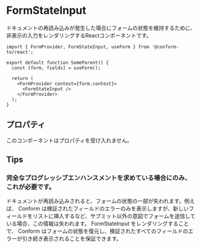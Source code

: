 # FormStateInput

ドキュメントの再読み込みが発生した場合にフォームの状態を維持するために、非表示の入力をレンダリングするReactコンポーネントです。

```tsx
import { FormProvider, FormStateInput, useForm } from '@conform-to/react';

export default function SomeParent() {
  const [form, fields] = useForm();

  return (
    <FormProvider context={form.context}>
      <FormStateInput />
    </FormProvider>
  );
}
```

## プロパティ

このコンポーネントはプロパティを受け入れません。

## Tips

### 完全なプログレッシブエンハンスメントを求めている場合にのみ、これが必要です。

ドキュメントが再読み込みされると、フォームの状態の一部が失われます。例えば、 Conform は検証されたフィールドのエラーのみを表示しますが、新しいフィールドをリストに挿入するなど、サブミット以外の意図でフォームを送信している場合、この情報は失われます。 FormStateInput をレンダリングすることで、 Conform はフォームの状態を復元し、検証されたすべてのフィールドのエラーが引き続き表示されることを保証できます。

